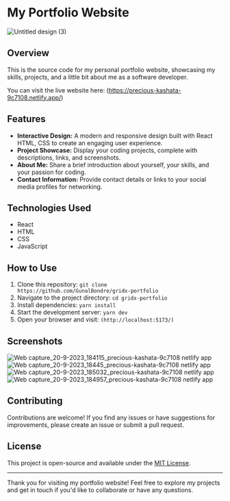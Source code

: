 # My Portfolio Website

![Untitled design (3)](https://github.com/GunalBondre/gridx-portfolio/assets/68460418/df86dafc-04f9-4984-9caa-052f69b53ea7)


## Overview

This is the source code for my personal portfolio website, showcasing my skills, projects, and a little bit about me as a software developer.

You can visit the live website here: (https://precious-kashata-9c7108.netlify.app/)

## Features

- **Interactive Design:** A modern and responsive design built with React HTML, CSS to create an engaging user experience.
- **Project Showcase:** Display your coding projects, complete with descriptions, links, and screenshots.
- **About Me:** Share a brief introduction about yourself, your skills, and your passion for coding.
- **Contact Information:** Provide contact details or links to your social media profiles for networking.

## Technologies Used

- React
- HTML
- CSS
- JavaScript

## How to Use

1. Clone this repository: `git clone https://github.com/GunalBondre/gridx-portfolio`
2. Navigate to the project directory: `cd gridx-portfolio`
3. Install dependencies: `yarn install`
4. Start the development server: `yarn dev`
5. Open your browser and visit: `(http://localhost:5173/)`

## Screenshots

![Web capture_20-9-2023_184115_precious-kashata-9c7108 netlify app](https://github.com/GunalBondre/gridx-portfolio/assets/68460418/31e5f5bc-6276-4a25-b182-0d3176c44e72)
![Web capture_20-9-2023_18445_precious-kashata-9c7108 netlify app](https://github.com/GunalBondre/gridx-portfolio/assets/68460418/008626b7-ac8e-4ab0-9872-6092bedc8ff6)
![Web capture_20-9-2023_185032_precious-kashata-9c7108 netlify app](https://github.com/GunalBondre/gridx-portfolio/assets/68460418/728edfc9-2198-4495-a64b-aeb6b0446fa3)
![Web capture_20-9-2023_184957_precious-kashata-9c7108 netlify app](https://github.com/GunalBondre/gridx-portfolio/assets/68460418/c024b6f6-4c93-48aa-94da-f766aadf8f80)


## Contributing

Contributions are welcome! If you find any issues or have suggestions for improvements, please create an issue or submit a pull request.

## License

This project is open-source and available under the [MIT License](LICENSE).

---

Thank you for visiting my portfolio website! Feel free to explore my projects and get in touch if you'd like to collaborate or have any questions.
